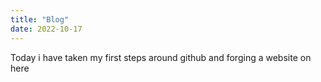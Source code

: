 ```yaml
---
title: "Blog"
date: 2022-10-17
---
```


Today i have taken my first steps around github and forging a website on here 
